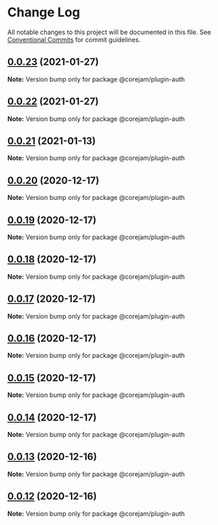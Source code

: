 # Change Log

All notable changes to this project will be documented in this file.
See [Conventional Commits](https://conventionalcommits.org) for commit guidelines.

## [0.0.23](https://github.com/Corejam/Corejam/compare/@corejam/plugin-auth@0.0.22...@corejam/plugin-auth@0.0.23) (2021-01-27)

**Note:** Version bump only for package @corejam/plugin-auth





## [0.0.22](https://github.com/Corejam/Corejam/compare/@corejam/plugin-auth@0.0.21...@corejam/plugin-auth@0.0.22) (2021-01-27)

**Note:** Version bump only for package @corejam/plugin-auth





## [0.0.21](https://github.com/Corejam/Corejam/compare/@corejam/plugin-auth@0.0.20...@corejam/plugin-auth@0.0.21) (2021-01-13)

**Note:** Version bump only for package @corejam/plugin-auth





## [0.0.20](https://github.com/Corejam/Corejam/compare/@corejam/plugin-auth@0.0.19...@corejam/plugin-auth@0.0.20) (2020-12-17)

**Note:** Version bump only for package @corejam/plugin-auth





## [0.0.19](https://github.com/Corejam/Corejam/compare/@corejam/plugin-auth@0.0.14...@corejam/plugin-auth@0.0.19) (2020-12-17)

**Note:** Version bump only for package @corejam/plugin-auth





## [0.0.18](https://github.com/Corejam/Corejam/compare/@corejam/plugin-auth@0.0.17...@corejam/plugin-auth@0.0.18) (2020-12-17)

**Note:** Version bump only for package @corejam/plugin-auth





## [0.0.17](https://github.com/Corejam/Corejam/compare/@corejam/plugin-auth@0.0.16...@corejam/plugin-auth@0.0.17) (2020-12-17)

**Note:** Version bump only for package @corejam/plugin-auth





## [0.0.16](https://github.com/Corejam/Corejam/compare/@corejam/plugin-auth@0.0.15...@corejam/plugin-auth@0.0.16) (2020-12-17)

**Note:** Version bump only for package @corejam/plugin-auth





## [0.0.15](https://github.com/Corejam/Corejam/compare/@corejam/plugin-auth@0.0.14...@corejam/plugin-auth@0.0.15) (2020-12-17)

**Note:** Version bump only for package @corejam/plugin-auth





## [0.0.14](https://github.com/Corejam/Corejam/compare/@corejam/plugin-auth@0.0.11...@corejam/plugin-auth@0.0.14) (2020-12-17)

**Note:** Version bump only for package @corejam/plugin-auth





## [0.0.13](https://github.com/Corejam/Corejam/compare/@corejam/plugin-auth@0.0.11...@corejam/plugin-auth@0.0.13) (2020-12-16)

**Note:** Version bump only for package @corejam/plugin-auth





## [0.0.12](https://github.com/Corejam/Corejam/compare/@corejam/plugin-auth@0.0.11...@corejam/plugin-auth@0.0.12) (2020-12-16)

**Note:** Version bump only for package @corejam/plugin-auth
